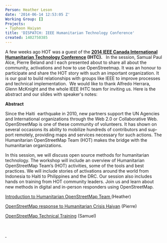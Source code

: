 ```yaml
---
Person: Heather Leson
date: '2014-06-14 12:53:05 Z'
Working Group: []
Projects:
- Typhoon Haiyan
title: 'DISPATCH: IEEE Humanitarian Technology Conference'
created: 1402750385
---
```

<p>A few weeks ago HOT was a guest of the <strong><a href="http://ihtc.ieee.ca/">2014 IEEE Canada International Humanitarian Technology Conference</a> (IHTC). </strong>&nbsp; In the session, Samual Paul Alce, Pierre Beland and I each presented about to share all about the community, activations and how to use OpenStreetmap. It was an honour to participate and share the HOT story with such an important organization. It is our goal to build relationships with groups like IEEE to improve processes and technical implementation.&nbsp; We would like to thank Alfredo Herrara, Glenn McKnight and the whole IEEE IHTC team for inviting us. Here is the abstract and our slides with speaker's notes:</p><p><strong>Abstract</strong></p><p><span id="yui_3_16_0_1_1401287258247_24404"><span id="yui_3_16_0_1_1401287258247_24403"><span id="yui_3_16_0_1_1401287258247_24402"><span id="yui_3_16_0_1_1401287258247_24401">Since the Haiti&nbsp; earthquake in 2010, new partners support the UN Agencies and International organizations through the Web 2.0 or Collaborative Web.&nbsp; OpenStreetMap is one of these community of volunteers. It <span id="yui_3_16_0_1_1401287258247_24459" lang="en"><span id="yui_3_16_0_1_1401287258247_24458">has shown</span> <span id="yui_3_16_0_1_1401287258247_24460">on several occasions</span> <span id="yui_3_16_0_1_1401287258247_24463">its ability to mobilize hundreds of contributors and support remotely, providing maps and services necessary for such actions.</span></span> The Humanitarian OpenStreetMap Team (HOT) makes the bridge with the humanitarian organizations.</span></span></span></span></p><p>In this session, we will discuss open source methods for humanitarian technology. The workshop will include an overview of Humanitarian OpenStreetMap Team’s (HOT) activities, some of the tools and best practices. We will include stories of activations around the world from Indonesia to Haiti to Philippines and the DRC. Our session also includes hands on training from HOT community leaders. Join us and learn about new methods in digital and in-person responders using OpenStreetMap.</p><p><a href="http://www.slideshare.net/heatherleson/introduction-to-humanitarian-openstreetmap-team">Introduction to Humanitarian OpenStreetMap Team </a>(Heather)</p><p><a href="http://fr.slideshare.net/pierzen/open-streetmap-responsetohumanitariancrisishaiyanebolaieeemontreal20130601">OpenStreetMap response to Humanitarian Crisis Haiyan</a> (Pierre)</p><p><a href="http://www.slideshare.net/AlceSamuelPaul/hot-osm-ieee-international-humanitarian-technology-conference">OpenStreetMap Technical Training</a> (Samuel)</p><p>&nbsp;&nbsp; </p><div><a href="http://www.slideshare.net/AlceSamuelPaul/hot-osm-ieee-international-humanitarian-technology-conference" target="_blank">&nbsp;</a></div><div>&nbsp;</div><p>&nbsp;</p>
